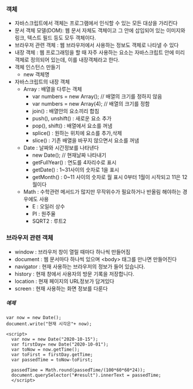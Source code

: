 ### 객체
* 자바스크립트에서 객체는 프로그램에서 인식할 수 있는 모든 대상을 가리킨다
* 문서 객체 모델(DOM): 웹 문서 자체도 객체이고 그 안에 삽입되어 있는 이미지와 링크, 텍스트 필드 등도 모두 객체이다.
* 브라우저 관련 객체 : 웹 브라우저에서 사용하는 정보도 객체로 나타낼 수 있다
* 내장 객체 : 웹 프로그래밍을 할 때 자주 사용하는 요소는 자바스크립트 안에 미리 객체로 정의되어 있는데, 이를 내장객체라고 한다.
* 객체 인스턴스 만들기
  * new 객체명
* 자바스크립트의 내장 객체
  * Array : 배열을 다루는 객체
    * var numbers = new Array(); // 배열의 크기를 정하지 않음  
    * var numbers = new Array(4); // 배열의 크기를 정함
    * join() : 배열안의 요소끼리 합침
    * push(), unshift() : 새로운 요소 추가
    * pop(), shift() : 배열에서 요소를 꺼냄
    * splice() : 원하는 위치에 요소를 추가,삭제
    * slice() : 기존 배열을 바꾸지 않으면서 요소를 꺼냄
  * Date : 날짜와 시간정보를 나타낸다
    * new Date(); // 현재날짜 나타내기
    * getFullYear() : 연도를 4자리수로 표시
    * getDate() : 1~31사이의 숫자로 1을 표시
    * getMonth() : 0~11 사이의 숫자로 월 표시 0부터 1월이 시작되고 11은 12월이다
  * Math : 수학관련 메서드가 많지만 무작위수가 필요하거나 반올림 해야하는 경우에도 사용
    * E : 오일러 상수
    * PI : 원주율
    * SQRT2 : 루트2

### 브라우저 관련 객체
* window : 브라우저 창이 열릴 때마다 하나씩 만들어짐
* document : 웹 문서마다 하나씩 있으며 \<body\> 태그를 만나면 만들어진다
* navigator : 현재 사용하는 브라우저의 정보가 들어 있습니다.
* history : 현재 창에서 사용자의 방문 기록을 저장합니다.
* location : 현재 페이지의 URL정보가 담겨있다
* screen : 현재 사용하는 화면 정보를 다룬다

##### 예제
```
var now = new Date();
document.write("현재 시각은"+ now);
```
```
<script>
  var now = new Date("2020-10-15");
  var firstDay= new Date("2020-10-01");
  var toNow = now.getTime();
  var toFirst = firstDay.getTime;
  var passedTime = toNow-toFirst;
  
  passedTime = Math.round(passedTime/(100*60*60*24));
  document.querySelector("#result").innerText = passedTime;
  </script>

